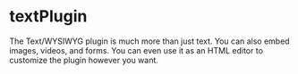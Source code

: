 # textPlugin 


The Text/WYSIWYG plugin is much more than just text. You can also embed images, videos, and forms. You can even use it as an HTML editor to customize the plugin however you want.
